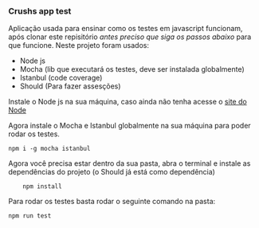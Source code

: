 ### Crushs app test

Aplicação usada para ensinar como os testes em javascript funcionam, após clonar este repisitório *antes preciso que siga os passos abaixo* para que funcione.
Neste projeto foram usados:

* Node js
* Mocha (lib que executará os testes, deve ser instalada globalmente)
* Istanbul (code coverage)
* Should (Para fazer assesções)

Instale o Node js na sua máquina, caso ainda não tenha acesse o [site do Node](https://www.google.com) 

Agora instale o Mocha e Istanbul globalmente na sua máquina para poder rodar os testes.


```
npm i -g mocha istanbul
```

Agora você precisa estar dentro da sua pasta, abra o terminal e instale as dependências do projeto (o Should já está como dependência)

```
    npm install
```

Para rodar os testes basta rodar o seguinte comando na pasta:

```
npm run test
```
